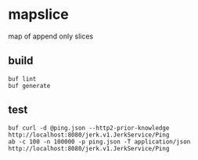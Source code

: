 # mapslice

map of append only slices

## build

```
buf lint
buf generate
```

## test
``` 
buf curl -d @ping.json --http2-prior-knowledge http://localhost:8080/jerk.v1.JerkService/Ping
ab -c 100 -n 100000 -p ping.json -T application/json http://localhost:8080/jerk.v1.JerkService/Ping
```